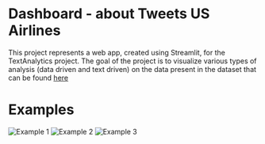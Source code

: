 # Dashboard - about Tweets US Airlines
This project represents a web app, created using Streamlit, for the TextAnalytics project.
The goal of the project is to visualize various types of analysis (data driven and text driven) on the data present in the dataset that can be found [here](https://data.world/crowdflower/airline-twitter-sentiment)

# Examples
![Example 1](https://https://github.com/MatteoBiviano/tweets_analysis_dashboard/blob/main/examples/app_example1.gif?raw=true)
![Example 2](https://github.com/MatteoBiviano/tweets_analysis_dashboard/blob/main/examples/app_example2.gif?raw=true)
![Example 3](https://github.com/MatteoBiviano/tweets_analysis_dashboard/blob/main/examples/app_example3.gif?raw=true)
